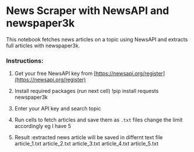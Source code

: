 # News Scraper with NewsAPI and newspaper3k

This notebook fetches news articles on a topic using NewsAPI and extracts full articles with newspaper3k.

### Instructions:

1. Get your free NewsAPI key from [https://newsapi.org/register](https://newsapi.org/register)
   
2. Install required packages (run next cell)
   !pip install requests newspaper3k
   
4. Enter your API key and search topic
   
5. Run cells to fetch articles and save them as `.txt` files
   change the limit accordingly eg I have 5

6. Result :extracted news article will be saved in differnt text file 
article_1.txt
article_2.txt
article_3.txt
article_4.txt
article_5.txt

